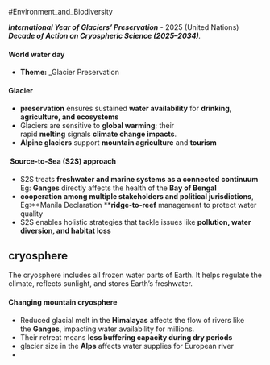 #Environment_and_Biodiversity 

**_International Year of Glaciers’ Preservation_** - 2025 (United Nations)
**_Decade of Action on Cryospheric Science (2025–2034)_**_._

#### World water day 
- **Theme:** _Glacier Preservation

#### Glacier 
- **preservation** ensures sustained **water availability** for **drinking, agriculture, and ecosystems**
- Glaciers are sensitive to **global warming**; their rapid **melting** signals **climate change impacts**.
- **Alpine glaciers** support **mountain agriculture** and **tourism**
####  **Source-to-Sea (S2S) approach**
- S2S treats **freshwater and marine systems as a connected continuum** Eg: **Ganges** directly affects the health of the **Bay of Bengal**
- **cooperation among multiple stakeholders and political jurisdictions**, Eg:**Manila Declaration ****ridge-to-reef** management to protect water quality
- S2S enables holistic strategies that tackle issues like **pollution, water diversion, and habitat loss**

## **cryosphere**

The cryosphere includes all frozen water parts of Earth. It helps regulate the climate, reflects sunlight, and stores Earth’s freshwater.

#### Changing mountain cryosphere

- Reduced glacial melt in the **Himalayas** affects the flow of rivers like the **Ganges**, impacting water availability for millions.
- Their retreat means **less buffering capacity during dry periods**
- glacier size in the **Alps** affects water supplies for European river
- 

